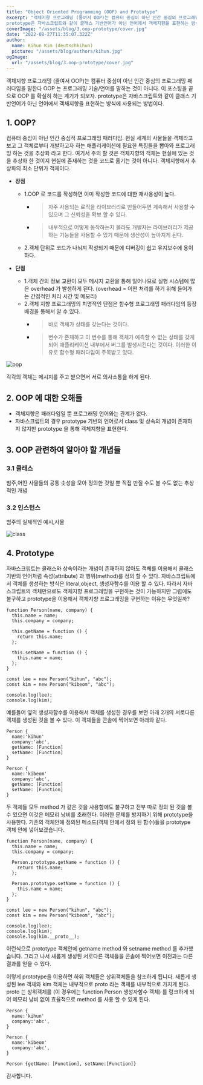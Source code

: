 ```yaml
---
title: "Object Oriented Programming (OOP) and Prototype"
excerpt: "객체지향 프로그래밍 (줄여서 OOP)는 컴퓨터 중심이 아닌 인간 중심의 프로그래밍 패러다임을 말한다 OOP 는 프로그래밍 기술/언어를 말하는 것이 아니다. 이 포스팅을 끝으로 OOP 를 확실히 하는 계기가 되보자. 
prototype은 자바스크립트와 같이 클래스 기반언어가 아닌 언어에서 객체지향을 표현하는 방식에 사용되는 방법이다."
coverImage: "/assets/blog/3.oop-prototype/cover.jpg"
date: "2022-08-27T11:35:07.322Z"
author:
  name: Kihun Kim (deutschkihun)
  picture: "/assets/blog/authors/kihun.jpg"
ogImage:
  url: "/assets/blog/3.oop-prototype/cover.jpg"
---
```


객체지향 프로그래밍 (줄여서 OOP)는 컴퓨터 중심이 아닌 인간 중심의 프로그래밍 패러다임을 말한다 OOP 는 프로그래밍 기술/언어를 말하는 것이 아니다. 이 포스팅을 끝으로 OOP 를 확실히 하는 계기가 되보자.
prototype은 자바스크립트와 같이 클래스 기반언어가 아닌 언어에서 객체지향을 표현하는 방식에 사용되는 방법이다.

## 1. OOP?

컴퓨터 중심이 아닌 인간 중심적 프로그래밍 패러다임.
현실 세계의 사물들을 객체라고 보고 그 객체로부터 개발하고자 하는 애플리케이션에 필요한 특징들을 뽑아와 프로그래밍 하는 것을 추상화 라고 한다.
여기서 주의 할 것은 객체지향의 객체는 현실에 있는 것을 추상화 한 것이지 현실에 존재하는 것을 코드로 옮기는 것이 아니다. 객체지향에서 추상화의 최소 단위가 객체이다.

- **장점**

  - 1.OOP 로 코드를 작성하면 이미 작성한 코드에 대한 재사용성이 높다.
    - > 자주 사용되는 로직을 라이브러리로 만들어두면 계속해서 사용할 수 있으며 그 신뢰성을 확보 할 수 있다.
    - > 내부적으로 어떻게 동작하는지 몰라도 개발자는 라이브러리가 제공하는 기능들을 사용할 수 있기 때문에 생산성이 높아지게 된다.
  - 2.객체 단위로 코드가 나눠져 작성되기 때문에 디버깅이 쉽고 유지보수에 용이하다.

- **단점**
  - 1.객체 간의 정보 교환이 모두 메시지 교환을 통해 일어나므로 실행 시스템에 많은 overhead 가 발생하게 된다. (overhead = 어떤 처리를 하기 위해 들어가는 간접적인 처리 시간 및 메모리)
  - 2.객체 지향 프로그래밍의 치명적인 단점은 함수형 프로그래밍 패러다임의 등장 배경을 통해서 알 수 있다.
    - > 바로 객체가 상태를 갖는다는 것이다.
    - > 변수가 존재하고 이 변수를 통해 객체가 예측할 수 없는 상태를 갖게 되어 애플리케이션 내부에서 버그를 발생시킨다는 것이다. 이러한 이유로 함수형 패러다임이 주목받고 있다.

![oop](/assets/blog/3.oop-prototype/oop.png)

각각의 객체는 메시지를 주고 받으면서 서로 의사소통을 하게 된다.

## 2. OOP 에 대한 오해들

- 객체지향은 패러다임일 뿐 프로그래밍 언어와는 관계가 없다.
- 자바스크립트의 경우 prototype 기반의 언어로서 class 및 상속의 개념이 존재하지 않지만 prototype 을 통해 객체지향을 표현한다.

## 3. OOP 관련하여 알아야 할 개념들

### 3.1 클래스

범주,어떤 사물들의 공통 솟성을 모아 정의한 것일 뿐 직접 만질 수도 볼 수도 없는 추상적인 개념

### 3.2 인스턴스

범주의 실제적인 예시,사물

![class](/assets/blog/3.oop-prototype/class.png)

## 4. Prototype

자바스크립트는 클래스와 상속이라는 개념이 존재하지 않아도 객체를 이용해서 클래스 기반의 언어처럼 속성(attribute) 과 행위(method)를 정의 할 수 있다. 자바스크립트에서 객체를 생성하는 방식은 literal,object, 생성자함수를 이용 할 수 있다. 따라서 자바스크립트의 객체만으로도 객체지향 프로그래밍을 구현하는 것이 가능하지만 그럼에도 불구하고 prototype을 이용해서 객체지향 프로그래밍을 구현하는 이유는 무엇일까?

```tsx
function Person(name, company) {
  this.name = name;
  this.company = company;

  this.getName = function () {
    return this.name;
  };

  this.setName = function () {
    this.name = name;
  };
}

const lee = new Person("kihun", "abc");
const kim = new Person("kibeom", "abc");

console.log(lee);
console.log(kim);
```

예를들어 옆의 생성자함수를 이용해서 객체를 생성한 경우를 보면 아래 2개의 서로다른 객체를 생성된 것을 볼 수 있다. 이 객체들을 콘솔에 찍어보면 아래와 같다.

```tsx
Person {
  name:'kihun'
  company:'abc',
  getName: [Function]
  setName: [Function]
}

Person {
  name:'kibeom'
  company:'abc',
  getName: [Function]
  setName: [Function]
}
```

두 객체들 모두 method 가 같은 것을 사용함에도 불구하고 전부 따로 정의 된 것을 볼 수 있으면 이것은 메모리 낭비를 초래한다. 이러한 문제를 방지하기 위해 prototype을 사용한다. 기존의 객체안에 정의된 메소드(객체 안에서 정의 된 함수)들을 prototype 객체 안에 넣어보겠습니다.

```tsx
function Person(name, company) {
  this.name = name;
  this.company = company;

  Person.prototype.getName = function () {
    return this.name;
  };

  Person.prototype.setName = function () {
    this.name = name;
  };
}

const lee = new Person("kihun", "abc");
const kim = new Person("kibeom", "abc");

console.log(lee);
console.log(kim);
console.log(kim.__proto__);
```

이런식으로 prototype 객체안에 getname method 와 setname method 를 추가했습니다.
그리고 나서 새롭게 생성된 서로다른 객체들을 콘솔에 찍어보면 이전과는 다른 결과를 얻을 수 있다.

이렇게 prototype을 이용하면 하위 객체들은 상위객체들을 참조하게 됩니다.
새롭게 생성된 lee 객체와 kim 객체는 내부적으로 proto 라는 객체를 내부적으로 가지게 된다.
proto 는 상위객체를 (이 경우에는 function Person 생성자함수 객체) 를 링크하게 되어 메모리 낭비 없이 효율적으로 method 를 사용 할 수 있게 된다.

```tsx
Person {
  name:'kihun'
  company:'abc',
}

Person {
  name:'kibeom'
  company:'abc',
}

Person {getName: [Function], setName:[Function]}
```

감사합니다.
